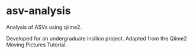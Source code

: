 # asv-analysis
Analysis of ASVs using qiime2.

Developed for an undergraduate insilico project. Adapted from the Qiime2 
Moving Pictures Tutorial. 
